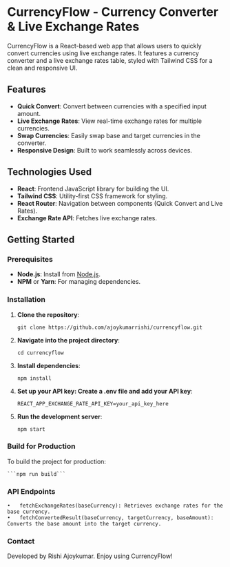 # CurrencyFlow - Currency Converter & Live Exchange Rates

CurrencyFlow is a React-based web app that allows users to quickly convert currencies using live exchange rates. It features a currency converter and a live exchange rates table, styled with Tailwind CSS for a clean and responsive UI.

## Features

- **Quick Convert**: Convert between currencies with a specified input amount.
- **Live Exchange Rates**: View real-time exchange rates for multiple currencies.
- **Swap Currencies**: Easily swap base and target currencies in the converter.
- **Responsive Design**: Built to work seamlessly across devices.

## Technologies Used

- **React**: Frontend JavaScript library for building the UI.
- **Tailwind CSS**: Utility-first CSS framework for styling.
- **React Router**: Navigation between components (Quick Convert and Live Rates).
- **Exchange Rate API**: Fetches live exchange rates.

## Getting Started

### Prerequisites

- **Node.js**: Install from [Node.js](https://nodejs.org/).
- **NPM** or **Yarn**: For managing dependencies.

### Installation

1. **Clone the repository**:
   
   ```git clone https://github.com/ajoykumarrishi/currencyflow.git```

2.	**Navigate into the project directory**:

    ```cd currencyflow```


3.	**Install dependencies**:

    ```npm install```

4.	**Set up your API key: Create a .env file and add your API key**:
    
    ```REACT_APP_EXCHANGE_RATE_API_KEY=your_api_key_here```

5.	**Run the development server**:

    ```npm start```

### Build for Production

To build the project for production:

    ```npm run build```

### API Endpoints

	•	fetchExchangeRates(baseCurrency): Retrieves exchange rates for the base currency.
	•	fetchConvertedResult(baseCurrency, targetCurrency, baseAmount): Converts the base amount into the target currency.

### Contact

Developed by Rishi Ajoykumar.
Enjoy using CurrencyFlow!

